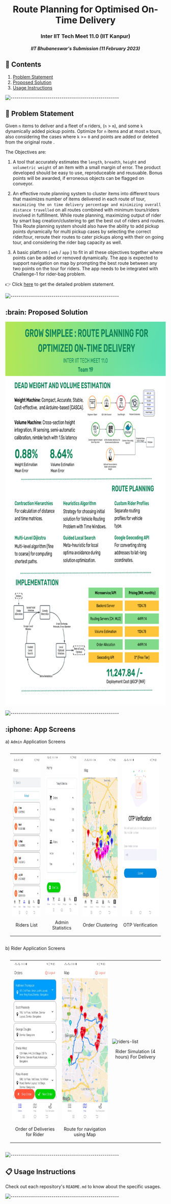 <h1 align = "center"> Route Planning for Optimised On-Time Delivery </h1>
<h3 align="center"> Inter IIT Tech Meet 11.0 (IIT Kanpur) </h3>
<h5 align="center">IIT Bhubaneswar's Submission</a> (11 February 2023) </h5>

<h2 id="content"> 📝 Contents </h2>

 1. [Problem Statement](#problem)
 2. [Proposed Solution](#solution)
 3. [Usage Instructions](#usage)

![-----------------------------------------------------](https://raw.githubusercontent.com/andreasbm/readme/master/assets/lines/rainbow.png)

<h2 id="problem"> 🌟 Problem Statement </h2>

Given `n` items to deliver and a fleet of `m` riders, (`n` > `m`), and some `k` dynamically added pickup points. Optimize for `n` items and at most `m` tours,
also considering the cases where `k` >= `0` and points are added or deleted from the original route .

The Objectives are:

1. A tool that accurately estimates the `length`, `breadth`, `height` and `volumetric weight` of an item with a small margin of error. The product developed 
should be easy to use, reproduceable and reusuable. Bonus points will be awarded, if erroneous objects can be flagged on conveyor.

2. An effective route planning system to cluster items into different tours that maximizes number of items delivered in each route of tour,
`maximizing the on time delivery percentage and minimizing overall distance travelled` on all routes combined with minimum tours/riders
involved in fulfillment. While route planning, maximizing output of rider by smart bag creation/clustering to get the best out of riders and routes.
This Route planning system should also have the ability to add pickup points dynamically for multi pickup cases by selecting the correct
rider/tour, reroute their routes to cater pickups along with their on going tour, and considering the rider bag capacity as well. 

3. A basic platform ( `web` / `app` ) to fit in all these objectives together where points can be added or removed dynamically. The app is expected to
support navigation on map by prompting the best route between any two points on the tour for riders. The app needs to be integrated with Challenge-1 for rider-bag problem.

:point_right: Click <a href="https://drive.google.com/file/d/1VVM5SiA0mxap4M-FpOdtfUEJxQu6s27D/view?usp=share_link">here</a> to get the detailed problem statement. 

![-----------------------------------------------------](https://raw.githubusercontent.com/andreasbm/readme/master/assets/lines/rainbow.png)

<h2 id="solution"> :brain: Proposed Solution </h2>

<p align="center"> 
<img src="/profile/images/one-pager.png" alt="One Page Report of Proposed Solution" height="1200px" width="800px">
</p>

![-----------------------------------------------------](https://raw.githubusercontent.com/andreasbm/readme/master/assets/lines/rainbow.png)

<h2 id="solution"> :iphone: App Screens </h2>

a) `Admin` Application Screens

<table style="padding:15px">
  <tr>
    <td><img src="/profile/images/list-riders.jpeg"  alt="riders-list" width = "250px" height = "500px" ><p align="center"> Riders List </p></td>
    <td><img src="/profile/images/admin-stats.jpeg"  alt="riders-list" width = "250px" height = "500px" ><p align="center"> Admin Statistics </p></td>
    <td><img src="/profile/images/order-clustering.jpeg"  alt="riders-list" width = "250px" height = "500px" ><p align="center"> Order Clustering </p></td>
    <td><img src="/profile/images/otp-verification.jpeg"  alt="riders-list" width = "250px" height = "500px" ><p align="center"> OTP Verification </p></td>
  </tr>
</table>

b) Rider Application Screens

<table style="padding:15px">
  <tr>
    <td><img src="/profile/images/rider-order-delivery.jpeg"  alt="riders-list" width = "250px" height = "500px" ><p align="center"> Order of Deliveries for Rider </p></td>
    <td><img src="/profile/images/route-allocation.jpeg"  alt="riders-list" width = "250px" height = "500px" ><p align="center"> Route for navigation using Map </p></td>
   <td><img src="/profile/images/rider-simulation.gif"  alt="riders-list" width = "250px" height = "500px" ><p align="center"> Rider Simulation (4 hours) For Delivery </p></td>
  </tr>
</table>


![-----------------------------------------------------](https://raw.githubusercontent.com/andreasbm/readme/master/assets/lines/rainbow.png)

<h2 id="usage"> 📋 Usage Instructions </h2>

Check out each repository's `README.md` to know about the specific usages. 

![-----------------------------------------------------](https://raw.githubusercontent.com/andreasbm/readme/master/assets/lines/rainbow.png)
